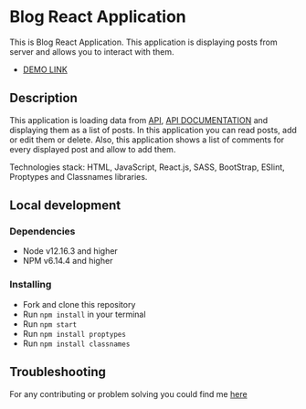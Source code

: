 # Blog React Application

This is Blog React Application. This application is displaying posts from server and allows you to interact with them.
- [DEMO LINK](https://oleksiiblezniuk.github.io/blog-react-application/)

## Description

This application is loading data from [API](https://bloggy-api.herokuapp.com), [API DOCUMENTATION](https://documenter.getpostman.com/view/8110984/SVSHqohE) and displaying them as a list of posts. In this application you can read posts, add or edit them or delete. Also, this application shows a list of comments for every displayed post and allow to add them.

Technologies stack: HTML, JavaScript, React.js, SASS, BootStrap, ESlint, Proptypes and Classnames libraries.

## Local development

### Dependencies
* Node v12.16.3 and higher
* NPM v6.14.4 and higher


### Installing
* Fork and clone this repository
* Run `npm install` in your terminal
* Run `npm start`
* Run `npm install proptypes`
* Run `npm install classnames`

## Troubleshooting

For any contributing or problem solving you could find me [here](https://www.linkedin.com/in/oleksiiblezniuk/)  

